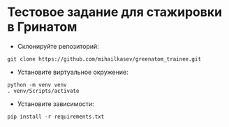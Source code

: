 # Тестовое задание для стажировки в Гринатом
- Склонируйте репозиторий:
```
git clone https://github.com/mihailkasev/greenatom_trainee.git
```
- Установите виртуальное окружение:
```
python -m venv venv
. venv/Scripts/activate
```
- Установите зависимости:
```
pip install -r requirements.txt
```
